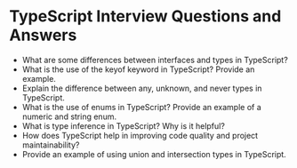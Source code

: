 # TypeScript Interview Questions and Answers

- What are some differences between interfaces and types in TypeScript?
- What is the use of the keyof keyword in TypeScript? Provide an example.
- Explain the difference between any, unknown, and never types in TypeScript.
- What is the use of enums in TypeScript? Provide an example of a numeric and string enum.
- What is type inference in TypeScript? Why is it helpful?
- How does TypeScript help in improving code quality and project maintainability?
- Provide an example of using union and intersection types in TypeScript.


